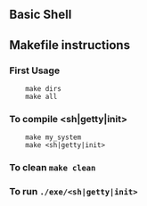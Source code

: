 Basic Shell
-----------

## Makefile instructions

### First Usage
```
    make dirs
    make all
```

### To compile <sh|getty|init>
```
    make my_system
    make <sh|getty|init>
```

### To clean `make clean`


### To run `./exe/<sh|getty|init>`
